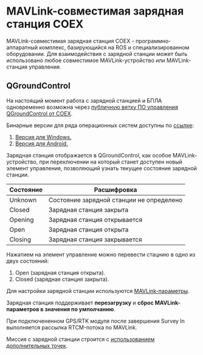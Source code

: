# MAVLink-совместимая зарядная станция COEX

MAVLink-совместимая зарядная станция COEX - программно-аппаратный комплекс, базирующийся на ROS и специализированном оборудовании. Для взаимодействия с зарядной станции может быть использовано любое совместимое MAVLink-устройство или MAVLink-станция управления.

## QGroundControl

На настоящий момент работа с зарядной станцией и БПЛА одновременно возможна через [публичную ветку ПО управления QGroundControl от COEX](https://github.com/CopterExpress/qgroundcontrol/tree/charging_station).

Бинарные версии для ряда операционных систем доступны по [ссылке](https://drive.google.com/drive/folders/1FdVGB5cbTbiTdbhcZdTgrS3j01AjnvIb?usp=sharing):

1. [Версия для Windows.](https://drive.google.com/file/d/1RfjDf8tbehKWiqcuijmJa3OQJqTqJPb0/view?usp=sharing)
2. [Версия для Android.](https://drive.google.com/file/d/1yiGTi2VXU0rVnjcSo06gzK-BeCuGvl81/view?usp=sharing)

Зарядная станция отображается в QGroundControl, как особое MAVLink-устройство, при переключении на который станет доступен новый элемент управления, позволяющий узнать текущее состояние зарядной станции.

| Состояние | Расшифровка |
| --------- | ----------- |
| Unknown | Состояние зарядной станции не определено |
| Closed | Зарядная станция закрыта |
| Opening | Зарядная станция открывается |
| Open | Зарядная станция открыта |
| Closing | Зарядная станция закрывается |

Нажатием на элемент управление можно перевести стацнию в одно из двух состояний:

1. Open (зарядная станция открыта).
2. Closed (зарядная станция закрыта).

Для настройки зарядной станции используются [MAVLink-параметры](mavlink_cs_params.md).

Зарядная станция поддерживает **перезагрузку** и **сброс MAVLink-параметров в значения по умполчанию**.

При подключененном GPS/RTK модуля после завершения Survey In выполняется рассылка RTCM-потока по MAVLink.

Миссия с зарядной станции строится с [использованием дополнительных точек](mavlink_cs_mission.md).
